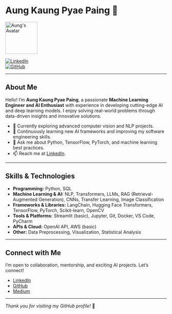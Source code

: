 # Aung Kaung Pyae Paing 👋

<img src="https://github.com/user-attachments/assets/0d0fc5d0-f46b-4c08-b2ae-4f3df2821cf8" alt="Aung's Avatar" width="100" height="100"/>

[![LinkedIn](https://img.shields.io/badge/LinkedIn-blue?logo=linkedin&style=flat&logoColor=white)](https://www.linkedin.com/in/aung-kaung-pyae-paing-889b45221/?originalSubdomain=mm)  
[![GitHub](https://img.shields.io/badge/GitHub-black?logo=github&style=flat&logoColor=white)](https://github.com/aungkaungpyaepaing)

---

## About Me

Hello! I’m **Aung Kaung Pyae Paing**, a passionate **Machine Learning Engineer and AI Enthusiast** with experience in developing cutting-edge AI and deep learning models. I enjoy solving real-world problems through data-driven insights and innovative solutions.

- 🔭 Currently exploring advanced computer vision and NLP projects.
- 🌱 Continuously learning new AI frameworks and improving my software engineering skills.
- 💬 Ask me about Python, TensorFlow, PyTorch, and machine learning best practices.
- 📫 Reach me at [LinkedIn](https://www.linkedin.com/in/aung-kaung-pyae-paing-889b45221/?originalSubdomain=mm).

---

## Skills & Technologies

- **Programming:** Python, SQL
- **Machine Learning & AI:** NLP, Transformers, LLMs, RAG (Retrieval-Augmented Generation), CNNs, Transfer Learning, Image Classification  
- **Frameworks & Libraries:** LangChain, Hugging Face Transformers, TensorFlow, PyTorch, Scikit-learn, OpenCV  
- **Tools & Platforms:** Streamlit (basic), Jupyter, Git, Docker, VS Code, PyCharm  
- **APIs & Cloud:** OpenAI API, AWS (basic)  
- **Other:** Data Preprocessing, Visualization, Statistical Analysis


---

## Connect with Me

I’m open to collaboration, mentorship, and exciting AI projects. Let’s connect!

- [LinkedIn](https://www.linkedin.com/in/aung-kaung-pyae-paing-889b45221/?originalSubdomain=mm)  
- [GitHub](https://github.com/aungkaungpyaepaing)  
- [Medium](https://medium.com/@kaungpyae.kp27)

---

*Thank you for visiting my GitHub profile!* 🚀
